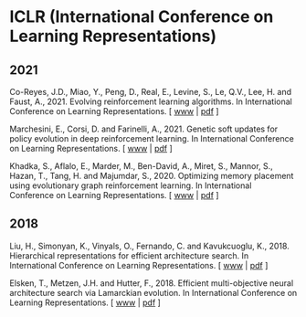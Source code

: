 # ICLR (International Conference on Learning Representations)

## 2021

Co-Reyes, J.D., Miao, Y., Peng, D., Real, E., Levine, S., Le, Q.V., Lee, H. and Faust, A., 2021. Evolving reinforcement learning algorithms. In International Conference on Learning Representations. [ [www](https://openreview.net/forum?id=0XXpJ4OtjW) | [pdf](https://openreview.net/pdf?id=0XXpJ4OtjW) ]

Marchesini, E., Corsi, D. and Farinelli, A., 2021. Genetic soft updates for policy evolution in deep reinforcement learning. In International Conference on Learning Representations. [ [www](https://openreview.net/forum?id=TGFO0DbD_pk) | [pdf](https://openreview.net/pdf?id=TGFO0DbD_pk) ]

Khadka, S., Aflalo, E., Marder, M., Ben-David, A., Miret, S., Mannor, S., Hazan, T., Tang, H. and Majumdar, S., 2020. Optimizing memory placement using evolutionary graph reinforcement learning. In International Conference on Learning Representations. [ [www](https://openreview.net/forum?id=-6vS_4Kfz0) | [pdf](https://openreview.net/pdf?id=-6vS_4Kfz0) ]

## 2018

Liu, H., Simonyan, K., Vinyals, O., Fernando, C. and Kavukcuoglu, K., 2018. Hierarchical representations for efficient architecture search. In International Conference on Learning Representations. [ [www](https://openreview.net/forum?id=BJQRKzbA-) | [pdf](https://openreview.net/pdf?id=BJQRKzbA-) ]

Elsken, T., Metzen, J.H. and Hutter, F., 2018. Efficient multi-objective neural architecture search via Lamarckian evolution. In International Conference on Learning Representations. [ [www](https://openreview.net/forum?id=ByME42AqK7) | [pdf](https://openreview.net/pdf?id=ByME42AqK7) ]
